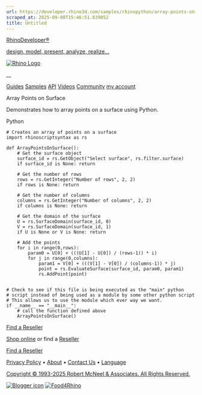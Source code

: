 ```yaml
---
url: https://developer.rhino3d.com/samples/rhinopython/array-points-on-surface/
scraped_at: 2025-09-08T15:46:51.839052
title: Untitled
---
```


[RhinoDeveloper®](/)

[design, model, present, analyze, realize...](/)

[![Rhino Logo](https://developer.rhino3d.com/images/rhinodevlogo.png)](/)

__

[Guides](https://developer.rhino3d.com/guides)
[Samples](https://developer.rhino3d.com/samples)
[API](https://developer.rhino3d.com/api)
[Videos](https://developer.rhino3d.com/videos)
[Community](https://discourse.mcneel.com/c/rhino-developer) [my account
](https://www.rhino3d.com/my-account/ "Manage your account, licenses, and
teams")

Array Points on Surface

Demonstrates how to array points on a surface using Python.

Python

    
    
    # Creates an array of points on a surface
    import rhinoscriptsyntax as rs
    
    def ArrayPointsOnSurface():
        # Get the surface object
        surface_id = rs.GetObject("Select surface", rs.filter.surface)
        if surface_id is None: return
    
        # Get the number of rows
        rows = rs.GetInteger("Number of rows", 2, 2)
        if rows is None: return
    
        # Get the number of columns
        columns = rs.GetInteger("Number of columns", 2, 2)
        if columns is None: return
    
        # Get the domain of the surface
        U = rs.SurfaceDomain(surface_id, 0)
        V = rs.SurfaceDomain(surface_id, 1)
        if U is None or V is None: return
    
        # Add the points
        for i in range(0,rows):
            param0 = U[0] + (((U[1] - U[0]) / (rows-1)) * i)
            for j in range(0,columns):
                param1 = V[0] + (((V[1] - V[0]) / (columns-1)) * j)
                point = rs.EvaluateSurface(surface_id, param0, param1)
                rs.AddPoint(point)
    
    
    # Check to see if this file is being executed as the "main" python
    # script instead of being used as a module by some other python script
    # This allows us to use the module which ever way we want.
    if __name__ == "__main__":
        # call the function defined above
        ArrayPointsOnSurface()
    

[Find a Reseller](https://www.rhino3d.com/sales)

[Shop online](https://www.rhino3d.com/store) or find a
[Reseller](https://www.rhino3d.com/sales)

[Find a Reseller](https://www.rhino3d.com/sales)

[Privacy Policy](https://www.rhino3d.com/privacy) •
[About](https://www.rhino3d.com/mcneel/about) • [Contact
Us](https://www.rhino3d.com/mcneel/contact) • [
Language](https://www.rhino3d.com/language "Change to a different region or
language")

[Copyright © 1993-2025 Robert McNeel & Associates. All Rights
Reserved.](https://www.rhino3d.com/mcneel/about)

[](https://www.facebook.com/McNeelRhinoceros/)
[](https://twitter.com/bobmcneel) [](https://www.linkedin.com/groups/75313/)
[](https://www.youtube.com/user/RhinoGuide/videos) [](https://vimeo.com/rhino)
[![Blogger
icon](https://developer.rhino3d.com/images/blogger.svg)](http://blog.rhino3d.com/)
[![Food4Rhino](https://developer.rhino3d.com/images/f4r_icon_01.svg)](https://www.food4rhino.com)

